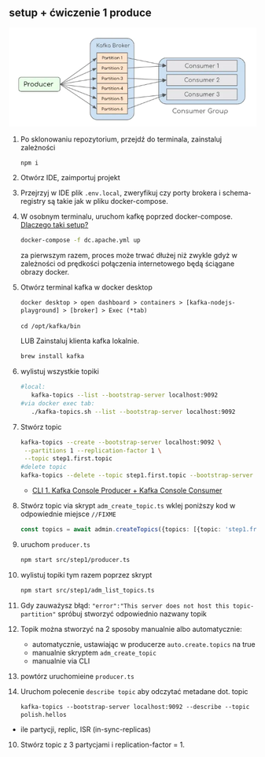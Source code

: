## setup + ćwiczenie 1 produce
![hero](../../docs/pics/0_ixosAmhBDsyBBhoS.webp)
1. Po sklonowaniu repozytorium, przejdź do terminala, zainstaluj zależności
   ```sh
   npm i
   ```
2. Otwórz IDE, zaimportuj projekt
3. Przejrzyj w IDE plik `.env.local`, zweryfikuj czy porty brokera i schema-registry są takie jak w pliku docker-compose.
4. W osobnym terminalu, uruchom kafkę poprzed docker-compose. [Dlaczego taki setup?](../../docs/local.md)
   ```sh
   docker-compose -f dc.apache.yml up
   ```
   za pierwszym razem, proces może trwać dłużej niż zwykle gdyż w zależności od prędkości połączenia internetowego będą ściągane obrazy docker.
5. Otwórz terminal kafka w docker desktop
   
       docker desktop > open dashboard > containers > [kafka-nodejs-playground] > [broker] > Exec (*tab)
       
       cd /opt/kafka/bin
   LUB Zainstaluj klienta kafka lokalnie.
   ```sh
   brew install kafka
   ```
   
6. wylistuj wszystkie topiki
   ```sh
   #local: 
      kafka-topics --list --bootstrap-server localhost:9092
   #via docker exec tab: 
      ./kafka-topics.sh --list --bootstrap-server localhost:9092
   ```
7. Stwórz topic
   ```sh
   kafka-topics --create --bootstrap-server localhost:9092 \
    --partitions 1 --replication-factor 1 \
    --topic step1.first.topic
   #delete topic
   kafka-topics --delete --topic step1.first.topic --bootstrap-server localhost:9092
   ```
   - [CLI 1. Kafka Console Producer + Kafka Console Consumer](https://rustic-candytuft-314.notion.site/Publish-Subscribe-b17cfbb86a2d46f887db1b54d887afa2)
8. Stwórz topic via skrypt `adm_create_topic.ts` wklej poniższy kod w odpowiednie miejsce `//FIXME`
   ```typescript
   const topics = await admin.createTopics({topics: [{topic: 'step1.from.script'}]})
   ```
9. uruchom `producer.ts`
    ```sh
   npm start src/step1/producer.ts
   ```
10. wylistuj topiki tym razem poprzez skrypt 
    ```sh
    npm start src/step1/adm_list_topics.ts
    ``` 
5. Gdy zauważysz błąd: `"error":"This server does not host this topic-partition"` spróbuj stworzyć odpowiednio nazwany topik
7. Topik można stworzyć na 2 sposoby manualnie albo automatycznie: 
   - automatycznie, ustawiając w producerze `auto.create.topics` na true  
   - manualnie skryptem `adm_create_topic`  
   - manualnie via CLI
8. powtórz uruchomieine `producer.ts`
9. Uruchom polecenie `describe topic` aby odczytać metadane dot. topic
   ```shell
   kafka-topics --bootstrap-server localhost:9092 --describe --topic polish.hellos
   ```
  - ile partycji, replic, ISR (in-sync-replicas)
10. Stwórz topic z 3 partycjami i replication-factor = 1.

